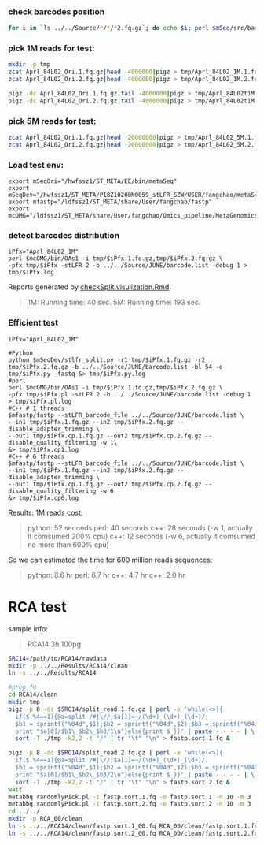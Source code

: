 ### check barcodes position
```sh
for i in `ls ../../Source/*/*/*2.fq.gz`; do echo $i; perl $mSeq/src/barcodePos.pl ../../Source/JUNE/barcode.list $i;done > checkBarcode.log
```
### pick 1M reads for test:
```sh
mkdir -p tmp
zcat Aprl_84L02_Ori.1.fq.gz|head -4000000|pigz > tmp/Aprl_84L02_1M.1.fq.gz
zcat Aprl_84L02_Ori.2.fq.gz|head -4000000|pigz > tmp/Aprl_84L02_1M.2.fq.gz

pigz -dc Aprl_84L02_Ori.1.fq.gz|tail -4000000|pigz > tmp/Aprl_84L02t1M.1.fq.gz &
pigz -dc Aprl_84L02_Ori.2.fq.gz|tail -4000000|pigz > tmp/Aprl_84L02t1M.2.fq.gz &
```

### pick 5M reads for test:
```sh
zcat Aprl_84L02_Ori.1.fq.gz|head -20000000|pigz > tmp/Aprl_84L02_5M.1.fq.gz &
zcat Aprl_84L02_Ori.2.fq.gz|head -20000000|pigz > tmp/Aprl_84L02_5M.2.fq.gz &
```

### Load test env:
```
export mSeqOri="/hwfssz1/ST_META/EE/bin/metaSeq"
export mSeqDev="/hwfssz1/ST_META/P18Z10200N0059_stLFR_SZW/USER/fangchao/metaSeq"
export mfastp="/ldfssz1/ST_META/share/User/fangchao/fastp"
export mcOMG="/ldfssz1/ST_META/share/User/fangchao/Omics_pipeline/MetaGenomics"
```

### detect barcodes distribution
```
iPfx="Aprl_84L02_1M"
perl $mcOMG/bin/OAs1 -i tmp/$iPfx.1.fq.gz,tmp/$iPfx.2.fq.gz \
-pfx tmp/$iPfx -stLFR 2 -b ../../Source/JUNE/barcode.list -debug 1 > tmp/$iPfx.log
```
Reports generated by [checkSplit.visulization.Rmd](./checkSplit.visulization.Rmd).

> 1M: Running time: 40 sec.
> 5M: Running time: 193 sec.

### Efficient test

```
iPfx="Aprl_84L02_1M"

#Python
python $mSeqDev/stlfr_split.py -r1 tmp/$iPfx.1.fq.gz -r2 tmp/$iPfx.2.fq.gz -b ../../Source/JUNE/barcode.list -bl 54 -o tmp/$iPfx.py -fastq &> tmp/$iPfx.py.log
#perl
perl $mcOMG/bin/OAs1 -i tmp/$iPfx.1.fq.gz,tmp/$iPfx.2.fq.gz \
-pfx tmp/$iPfx.pl -stLFR 2 -b ../../Source/JUNE/barcode.list -debug 1 > tmp/$iPfx.pl.log
#C++ # 1 threads
$mfastp/fastp --stLFR_barcode_file ../../Source/JUNE/barcode.list \
--in1 tmp/$iPfx.1.fq.gz --in2 tmp/$iPfx.2.fq.gz --disable_adapter_trimming \
--out1 tmp/$iPfx.cp.1.fq.gz --out2 tmp/$iPfx.cp.2.fq.gz --disable_quality_filtering -w 1\
&> tmp/$iPfx.cp1.log
#C++ # 6 threads
$mfastp/fastp --stLFR_barcode_file ../../Source/JUNE/barcode.list \
--in1 tmp/$iPfx.1.fq.gz --in2 tmp/$iPfx.2.fq.gz --disable_adapter_trimming \
--out1 tmp/$iPfx.cp.1.fq.gz --out2 tmp/$iPfx.cp.2.fq.gz --disable_quality_filtering -w 6
&> tmp/$iPfx.cp6.log
```
Results: 1M reads cost:
> python: 52 seconds
> perl:   40 seconds
> c++:    28 seconds (-w 1, actually it comsumed 200% cpu)
> c++:    12 seconds (-w 6, actually it comsumed no more than 600% cpu)

So we can estimated the time for 600 million reads sequences:
> python: 8.6 hr
> perl:   6.7 hr
> c++:    4.7 hr
> c++:    2.0 hr

# RCA test

sample info:
> RCA14  3h  100pg

```bash
SRC14=/path/to/RCA14/rawdata
mkdir -p ../../Results/RCA14/clean
ln -s ../../Results/RCA14

#prep fq
cd RCA14/clean
mkdir tmp
pigz -p 8 -dc $SRC14/split_read.1.fq.gz | perl -e 'while(<>){
  if($.%4==1){@a=split /#|\//;$a[1]=~/(\d+)_(\d+)_(\d+)/;
  $b1 = sprintf("%04d",$1);$b2 = sprintf("%04d",$2);$b3 = sprintf("%04d",$3);
  print "$a[0]/$b1\_$b2\_$b3/1\n"}else{print $_}}' | paste - - - - | \
  sort -T ./tmp -k2,2 -t "/" | tr "\t" "\n" > fastp.sort.1.fq &

pigz -p 8 -dc $SRC14/split_read.2.fq.gz | perl -e 'while(<>){
  if($.%4==1){@a=split /#|\//;$a[1]=~/(\d+)_(\d+)_(\d+)/;
  $b1 = sprintf("%04d",$1);$b2 = sprintf("%04d",$2);$b3 = sprintf("%04d",$3);
  print "$a[0]/$b1\_$b2\_$b3/2\n"}else{print $_}}' | paste - - - - | \
  sort -T ./tmp -k2,2 -t "/" | tr "\t" "\n" > fastp.sort.2.fq &
wait
metabbq randomlyPick.pl -i fastp.sort.1.fq -o fastp.sort.1 -n 10 -m 3 -s 14 -t 16 &
metabbq randomlyPick.pl -i fastp.sort.2.fq -o fastp.sort.2 -n 10 -m 3 -s 14 -t 16 -v
cd ../../
mkdir -p RCA_00/clean
ln -s ../../RCA14/clean/fastp.sort.1_00.fq RCA_00/clean/fastp.sort.1.fq
ln -s ../../RCA14/clean/fastp.sort.2_00.fq RCA_00/clean/fastp.sort.2.fq
```
